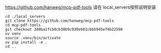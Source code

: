 https://github.com/hanweg/mcp-pdf-tools
请在 local_servers按照说明安装
```
cd ./local_servers
git clone https://github.com/hanweg/mcp-pdf-tools
cd mcp-pdf-tools
git checkout 388ba1fcb8cb30b9c938e681cbb5945e74b22596
uv venv
source .venv/bin/activate
uv pip install -e .
cd ..
```